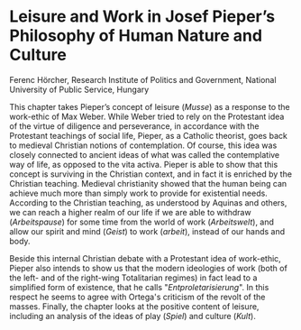 # Leisure and Work in Josef Pieper’s Philosophy of Human Nature and Culture

Ferenc Hörcher, Research Institute of Politics and Government, National
University of Public Service, Hungary

This chapter takes Pieper’s concept of leisure (*Musse*) as a response to the
work-ethic of Max Weber. While Weber tried to rely on the Protestant idea of
the virtue of diligence and perseverance, in accordance with the Protestant
teachings of social life, Pieper, as a Catholic theorist, goes back to medieval
Christian notions of contemplation. Of course, this idea was closely connected
to ancient ideas of what was called the contemplative way of life, as opposed
to the vita activa. Pieper is able to show that this concept is surviving in
the Christian context, and in fact it is enriched by the Christian teaching.
Medieval christianity showed that the human being can achieve much more than
simply work to provide for existential needs. According to the Christian
teaching, as understood by Aquinas and others, we can reach a higher realm of
our life if we are able to withdraw (*Arbeitspause*) for some time from the world
of work (*Arbeitswelt*), and allow our spirit and mind (*Geist*) to work (*arbeit*),
instead of our hands and body. 

Beside this internal Christian debate with a Protestant idea of work-ethic,
Pieper also intends to show us that the modern ideologies of work (both of the
left- and of the right-wing Totalitarian regimes) in fact lead to a simplified
form of existence, that he calls "*Entproletarisierung*". In this respect he
seems to agree with Ortega's criticism of the revolt of the masses. Finally,
the chapter looks at the positive content of leisure, including an analysis of
the ideas of play (*Spiel*) and culture (*Kult*).

